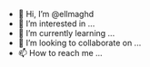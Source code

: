 - 👋 Hi, I’m @ellmaghd
- 👀 I’m interested in ...
- 🌱 I’m currently learning ...
- 💞️ I’m looking to collaborate on ...
- 📫 How to reach me ...

<!---
ellmaghd/ellmaghd is a ✨ special ✨ repository because its `README.md` (this file) appears on your GitHub profile.
You can click the Preview link to take a look at your changes.
--->
